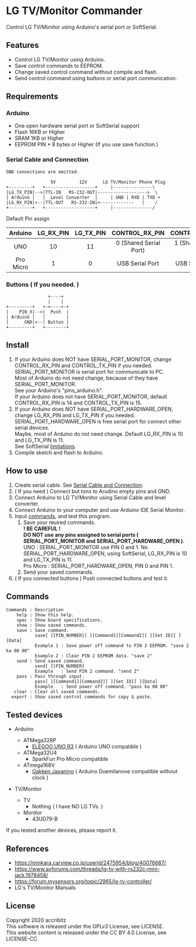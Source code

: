 # LG TV/Monitor Commander

Control LG TV/Monitor using Arduino's serial port or SoftSerial.

## Features

* Control LG TV/Monitor using Arduino.
* Save control commands to EEPROM.
* Change saved control command without compile and flash.
* Send control command using buttons or serial port communication.

## Requirements

### Arduino

* One open hardware serial port or SoftSerial support
* Flash 16KB or Higher
* SRAM 1KB or Higher
* EEPROM PIN * 8 bytes or Higher (If you use save function.)

### Serial Cable and Connection

~~~
GND connections are omitted.

                 5V         12V      LG TV/Monitor Phone Plug
+---------+   +-------------------+     |---------------\
|LG_TX_PIN|-->|TTL-IN   RS-232-OUT|------------------->  \
| Arduino |   |  Level Converter  |     | GND | RXD | TXD >
|LG_RX_PIN|<--|TTL-OUT   RS-232-IN|<-------------   |    /
+---------+   +-------------------+     |---------------/
~~~

Default Pin assign

|Arduino|LG_RX_PIN|LG_TX_PIN|CONTROL_RX_PIN|CONTROL_TX_PIN|
|:--:|:--:|:--:|:--:|:--:|
|UNO|10|11|0 (Shared Serial Port)|1 (Shared Serial Port)|
|Pro Micro|1|0|USB Serial Port|USB Serial Port|

### Buttons ( If you needed. )

~~~
                +----+
                |    |
+---------+   +-+----+-+
|    PIN_X|-->|  Push  |
| Arduino |   |        |
|      GND|<--| Button |
+---------+   +--------+
~~~

## Install

1. If your Arduino does NOT have SERIAL_PORT_MONITOR, change CONTROL_RX_PIN and CONTROL_TX_PIN if you needed.  
    SERIAL_PORT_MONITOR is serial port for communicate to PC.  
    Most of Arduino do not need change, because of they have SERIAL_PORT_MONITOR.  
    See your Arduino's "pins_arduino.h".  
    If your Arduino does not have SERIAL_PORT_MONITOR, default CONTROL_RX_PIN is 14 and CONTROL_TX_PIN is 15.
1. If your Arduino does NOT have SERIAL_PORT_HARDWARE_OPEN, change LG_RX_PIN and LG_TX_PIN if you needed.  
    SERIAL_PORT_HARDWARE_OPEN is free serial port for connect other serial devices.  
    Maybe, most of Arduino do not need change. Default LG_RX_PIN is 10 and LG_TX_PIN is 11.  
    See SoftSerial [limitations](https://www.arduino.cc/en/Reference/SoftwareSerial).
1. Compile sketch and flash to Arduino.

## How to use

1. Create serial cable. See [Serial Cable and Connection](#Serial-Cable-and-Connection).  
1. ( If you need ) Connect but	tons to Arudino empty pins and GND.  
1. Connect Arduino to LG TV/Monitor using Serial Cable and level converter.  
1. Connect Arduino to your computer and use Arduino IDE Serial Monitor.  
1. Input [commands](#Commands), and test this program.  
    1. Save your reuired commands.  
        **! BE CAREFUL !**  
        **DO NOT use any pins assigned to serial ports ( SERIAL_PORT_MONITOR and SERIAL_PORT_HARDWARE_OPEN ).**  
        UNO : SERIAL_PORT_MONITOR use PIN 0 and 1. No SERIAL_PORT_HARDWARE_OPEN, using SoftSerial, LG_RX_PIN is 10 and LG_TX_PIN is 11.  
        Pro Micro : SERIAL_PORT_HARDWARE_OPEN, PIN 0 and PIN 1.  
    1. Send your saved commands.  
1. ( If you connected buttons ) Push connected buttons and test it.

## Commands

~~~
Commands : Description
    help : Show this help.
    spec : Show board specifications.
    show : Show saved commands.
    save : Save command.
           save[ ][PIN_NUMBER][ ][Command1][Command2][ ][Set ID][ ][Data]
           Example 1 : Save power off command to PIN 2 EEPROM. "save 2 ka 00 00"
           Example 2 : Clear PIN 2 EEPROM data. "save 2"
    send : Send saved command.
           send[ ][PIN_NUMBER]
           Example   : Send PIN 2 command. "send 2"
    pass : Pass through input.
           pass[ ][Command1][Command2][ ][Set ID][ ][Data]
           Example   : Send power off command. "pass ka 00 00"
   clear : Clear all saved commands.
  export : Show saved control commands for copy & paste.
~~~


## Tested devices

- Arduino
    - ATMega328P
        - [ELEGOO UNO R3](https://www.elegoo.com/product/elegoo-uno-r3-board-atmega328p-atmega16u2-with-usb-cable/) ( Arduino UNO compatible )
    - ATMega32U4
        - SparkFun Pro Micro compatible
    - ATmega168V
        - [Gakken Japanino](https://otonanokagaku.net/japanino/) ( Arduino Duemilanove compatible without clock )

- TV/Monitor
   - TV
        - Nothing ( I have NO LG TVs. )
   - Monitor
        - 43UD79-B

If you tested another devices, please report it.


## References

- https://minkara.carview.co.jp/userid/2475954/blog/40076687/
- https://www.avforums.com/threads/lg-tv-with-rs232c-mini-jack.1978458/
- https://forum.mysensors.org/topic/2965/lg-tv-controller/
- LG's TV/Monitor Manuals

## License
Copyright 2020 accribitz  
This software is released under the GPLv3 License, see LICENSE.  
This website content is released under the CC BY 4.0 License, see LICENSE-CC.
